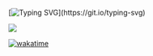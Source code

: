 [![Typing SVG](https://readme-typing-svg.demolab.com?font=Fira+Code&size=30&pause=1000&random=false&width=436&lines=Welcome%2C+This+is+MINGOL.)](https://git.io/typing-svg)

<img align="center" src="https://github-readme-stats.vercel.app/api/wakatime?username=MINGOL&theme=transparent&hide_border=true&layout=compact&langs_count=22" />

[![wakatime](https://wakatime.com/badge/user/182b9fed-1fc4-4f6c-bafb-90401fa0f0e9.svg)](https://wakatime.com/@182b9fed-1fc4-4f6c-bafb-90401fa0f0e9)
